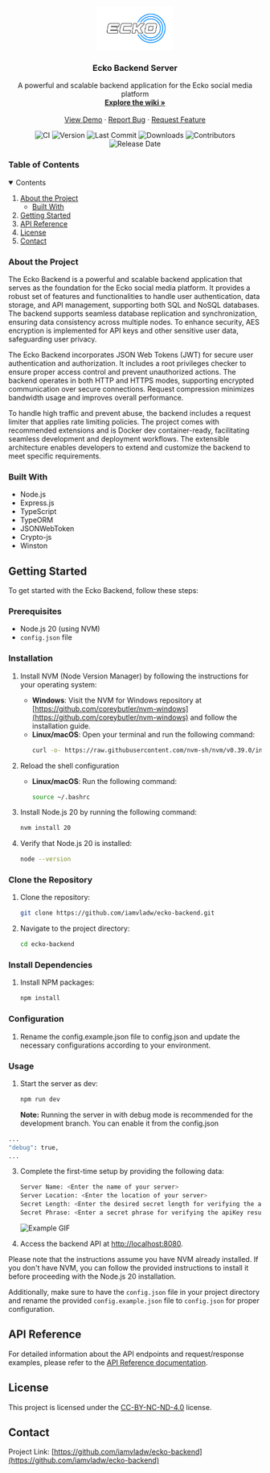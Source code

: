 <br />
<p align="center">
  <a href="https://github.com/iamvladw/ecko-backend">
    <img src="./.media/ecko-logo-white.png" alt="Logo" width="30%" height="10%">
  </a>

  <h3 align="center">Ecko Backend Server</h3>

  <p align="center">
    A powerful and scalable backend application for the Ecko social media platform
    <br />
    <a href="https://github.com/iamvladw/ecko-backend/wiki"><strong>Explore the wiki »</strong></a>
    <br />
    <br />
    <a href="https://github.com/iamvladw/ecko-backend">View Demo</a>
    ·
    <a href="https://github.com/iamvladw/ecko-backend/issues">Report Bug</a>
    ·
    <a href="https://github.com/iamvladw/ecko-backend/issues">Request Feature</a>
  </p>
</p>

<p align="center">
  <img src="https://img.shields.io/github/actions/workflow/status/iamvladw/ecko-backend/jest.yml?label=Tests&style=popout&branch=development" alt="CI">
  <img src="https://img.shields.io/github/package-json/v/iamvladw/ecko-backend?label=Version&style=popout" alt="Version">
  <img src="https://img.shields.io/github/last-commit/iamvladw/ecko-backend?label=Last%20Commit&style=popout" alt="Last Commit">
  <img src="https://img.shields.io/github/downloads/iamvladw/ecko-backend/total?label=Downloads&style=popout" alt="Downloads">
  <img src="https://img.shields.io/github/contributors/iamvladw/ecko-backend?label=Contributors&style=popout" alt="Contributors">
  <img src="https://img.shields.io/github/release-date/iamvladw/ecko-backend?label=Release%20Date&style=popout" alt="Release Date">
</p>

### Table of Contents

<details open="open">
  <summary>Contents</summary>
  <ol>
    <li>
      <a href="#about-the-project">About the Project</a>
      <ul>
        <li><a href="#built-with">Built With</a></li>
      </ul>
    </li>
    <li><a href="#getting-started">Getting Started</a></li>
    <li><a href="#api-reference">API Reference</a></li>
    <li><a href="#license">License</a></li>
    <li><a href="#contact">Contact</a></li>
  </ol>
</details>

### About the Project

The Ecko Backend is a powerful and scalable backend application that serves as the foundation for the Ecko social media platform. It provides a robust set of features and functionalities to handle user authentication, data storage, and API management, supporting both SQL and NoSQL databases. The backend supports seamless database replication and synchronization, ensuring data consistency across multiple nodes. To enhance security, AES encryption is implemented for API keys and other sensitive user data, safeguarding user privacy.

The Ecko Backend incorporates JSON Web Tokens (JWT) for secure user authentication and authorization. It includes a root privileges checker to ensure proper access control and prevent unauthorized actions. The backend operates in both HTTP and HTTPS modes, supporting encrypted communication over secure connections. Request compression minimizes bandwidth usage and improves overall performance.

To handle high traffic and prevent abuse, the backend includes a request limiter that applies rate limiting policies. The project comes with recommended extensions and is Docker dev container-ready, facilitating seamless development and deployment workflows. The extensible architecture enables developers to extend and customize the backend to meet specific requirements.

### Built With

-   Node.js
-   Express.js
-   TypeScript
-   TypeORM
-   JSONWebToken
-   Crypto-js
-   Winston

## Getting Started

To get started with the Ecko Backend, follow these steps:

### Prerequisites

-   Node.js 20 (using NVM)
-   `config.json` file

### Installation

1. Install NVM (Node Version Manager) by following the instructions for your operating system:

    - **Windows**: Visit the NVM for Windows repository at [https://github.com/coreybutler/nvm-windows](https://github.com/coreybutler/nvm-windows) and follow the installation guide.
    - **Linux/macOS**: Open your terminal and run the following command:
        ```bash
        curl -o- https://raw.githubusercontent.com/nvm-sh/nvm/v0.39.0/install.sh | bash
        ```

2. Reload the shell configuration
   
   - **Linux/macOS**: Run the following command:
        ```bash
        source ~/.bashrc
        ```

3. Install Node.js 20 by running the following command:
    ```bash
    nvm install 20
    ```
4. Verify that Node.js 20 is installed:
    ```bash
    node --version
    ```

### Clone the Repository

1. Clone the repository:
    ```bash
    git clone https://github.com/iamvladw/ecko-backend.git
    ```
2. Navigate to the project directory:
    ```bash
    cd ecko-backend
    ```

### Install Dependencies

1. Install NPM packages:
    ```bash
    npm install
    ```

### Configuration

1. Rename the config.example.json file to config.json and update the necessary configurations according to your environment.

### Usage

1. Start the server as dev:
    ```bash
    npm run dev
    ```
    **Note:** Running the server in with debug mode is recommended for the development branch. You can enable it from the config.json

```bash
...
"debug": true,
...
```

3. Complete the first-time setup by providing the following data:

    ```bash
    Server Name: <Enter the name of your server>
    Server Location: <Enter the location of your server>
    Secret Length: <Enter the desired secret length for verifying the apiKey result (at least 64 characters and less than 256 characters)>
    Secret Phrase: <Enter a secret phrase for verifying the apiKey result (at least 16 characters)>
    ```

    ![Example GIF](./.media/setup-example.gif)

4. Access the backend API at [http://localhost:8080](http://localhost:8080).

Please note that the instructions assume you have NVM already installed. If you don't have NVM, you can follow the provided instructions to install it before proceeding with the Node.js 20 installation.

Additionally, make sure to have the `config.json` file in your project directory and rename the provided `config.example.json` file to `config.json` for proper configuration.

## API Reference

For detailed information about the API endpoints and request/response examples, please refer to the [API Reference documentation](https://github.com/iamvladw/ecko-backend/wiki/API-Reference).

## License

This project is licensed under the [CC-BY-NC-ND-4.0](https://creativecommons.org/licenses/by-nc-nd/4.0/) license.

## Contact

Project Link: [https://github.com/iamvladw/ecko-backend](https://github.com/iamvladw/ecko-backend)
